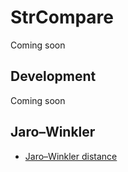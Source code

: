 # StrCompare

Coming soon

## Development

Coming soon

## Jaro–Winkler

* [Jaro–Winkler distance](https://en.wikipedia.org/wiki/Jaro%E2%80%93Winkler_distance)
